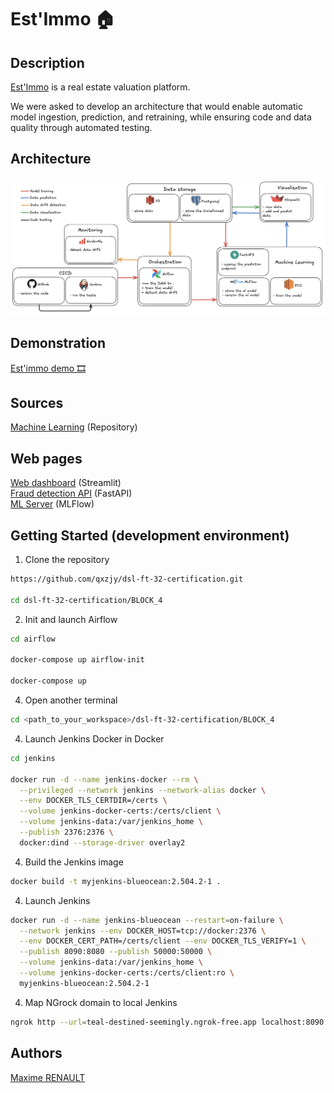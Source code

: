 # Est'Immo 🏠

## Description

[Est'Immo](https://qxzjy-streamlit-housing-prices.hf.space/) is a real estate valuation platform.

We were asked to develop an architecture that would enable automatic model ingestion, prediction, and retraining, while ensuring code and data quality through automated testing.

## Architecture

![architecture](data/architecture.png)

## Demonstration

[Est'immo demo 🎞️](https://share.vidyard.com/watch/k65E1g7K34f9nWBrEE6zjF)

## Sources

[Machine Learning](https://github.com/qxzjy/housing-prices-ml/) (Repository)

## Web pages

[Web dashboard](https://qxzjy-streamlit-housing-prices.hf.space/) (Streamlit)\
[Fraud detection API](https://qxzjy-fastapi-housing-prices.hf.space/docs) (FastAPI) \
[ML Server](https://qxzjy-mlflow-server.hf.space/#/experiments/10) (MLFlow)

## Getting Started (development environment)

1. Clone the repository

```bash
https://github.com/qxzjy/dsl-ft-32-certification.git

cd dsl-ft-32-certification/BLOCK_4
```

2. Init and launch Airflow 

```bash
cd airflow

docker-compose up airflow-init

docker-compose up
```

4. Open another terminal

```bash
cd <path_to_your_workspace>/dsl-ft-32-certification/BLOCK_4
```

4. Launch Jenkins Docker in Docker

```bash
cd jenkins

docker run -d --name jenkins-docker --rm \
  --privileged --network jenkins --network-alias docker \
  --env DOCKER_TLS_CERTDIR=/certs \
  --volume jenkins-docker-certs:/certs/client \
  --volume jenkins-data:/var/jenkins_home \
  --publish 2376:2376 \
  docker:dind --storage-driver overlay2
```

4. Build the Jenkins image

```bash
docker build -t myjenkins-blueocean:2.504.2-1 .
```

4. Launch Jenkins

```bash
docker run -d --name jenkins-blueocean --restart=on-failure \
  --network jenkins --env DOCKER_HOST=tcp://docker:2376 \
  --env DOCKER_CERT_PATH=/certs/client --env DOCKER_TLS_VERIFY=1 \
  --publish 8090:8080 --publish 50000:50000 \
  --volume jenkins-data:/var/jenkins_home \
  --volume jenkins-docker-certs:/certs/client:ro \
  myjenkins-blueocean:2.504.2-1
```

4. Map NGrock domain to local Jenkins

```bash
ngrok http --url=teal-destined-seemingly.ngrok-free.app localhost:8090
```

## Authors

[Maxime RENAULT](https://github.com/qxzjy)